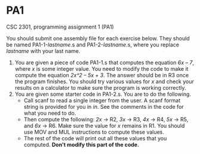 # PA1
CSC 2301, programming assignment 1 (PA1)

You should submit one assembly file for each exercise below.  They should be named PA1-1-*lastname*.s and PA1-2-*lastname*.s, where you replace *lastname* with your last name.

1.  You are given a piece of code PA1-1.s that computes the equation *6x – 7*, where *x* is some integer value.  You need to modify the code to make it compute the equation *2x^2 – 5x + 3*.  The answer should be in R3 once the program finishes.  You should try various values for *x* and check your results on a calculator to make sure the program is working correctly.
2.  You are given some starter code in PA1-2.s.  You are to do the following.
    * Call scanf to read a single integer from the user.  A scanf format string is provided for you in *in*.  See the comments in the code for what you need to do.
    * Then compute the following: *2x* -> R2, *3x* -> R3, *4x* -> R4, *5x* -> R5, and *6x* -> R6.  Make sure the value for *x* remains in R1.  You should use MOV and MUL instructions to compute these values. 
    * The rest of the code will print out all these values that you computed.  __Don't modify this part of the code.__
